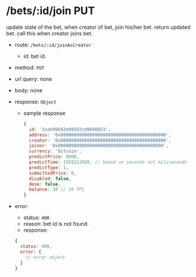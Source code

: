 /bets/:id/join PUT
=========

update state of the bet, when creator of bet, join his/her bet. return updated bet. call this when creator joins bet.

* route: `/bets/:id/joinAsCreator`
  * id: bet id.
* method: `PUT`
* url query: none
* body: none

* response: `Object`

  * sample response
    ```javascript
    {
      id: '5ceb99b92e98592cd9940d53',
      address: '0x0000000000000000000000000000000000000000',
      creator: '0x0000000000000000000000000000000000000000',
      joiner: '0x0000000000000000000000000000000000000000',
      currency: 'bitcoin',
      predictPrice: 8000,
      predictTime: 1559212920, // based on seconds not miliseconds
      predictType: 1,
      submittedPrice: 0,
      disabled: false,
      done: false,
      balance: 10 // 10 TPI
    }
    ```

* error:
  * status: `400`
  * reason: bet id is not found.
  * response:
  ```javascript
  {
    status: 400,
    error: {
      // error object
    }
  }
  ```
